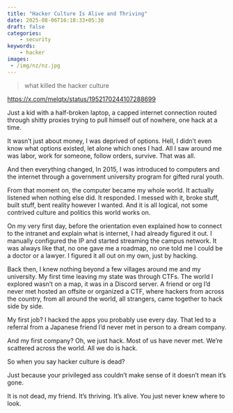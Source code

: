 ```yaml
---
title: "Hacker Culture Is Alive and Thriving"
date: 2025-08-06T16:18:33+05:30
draft: false
categories:
    - security
keywords:
    - hacker
images:
 - /img/nz/nz.jpg 
---
```


>what killed the hacker culture

https://x.com/melqtx/status/1952170244107288699


Just a kid with a half-broken laptop, a capped internet connection routed through shitty proxies trying to pull himself out of nowhere, one hack at a time. 

It wasn’t just about money, I was deprived of options. Hell, I didn’t even know what options existed, let alone which ones I had. All I saw around me was labor, work for someone, follow orders, survive. That was all.

And then everything changed, In 2015, I was introduced to computers and the internet through a government university program for gifted rural youth. 

From that moment on, the computer became my whole world. It actually listened when nothing else did. It responded. I messed with it, broke stuff, built stuff, bent reality however I wanted. And it is all logical, not some contrived culture and politics this world works on.

On my very first day, before the orientation even explained how to connect to the intranet and explain what is internet, I had already figured it out. I manually configured the IP and started streaming the campus network. It was always like that, no one gave me a roadmap, no one told me I could be a doctor or a lawyer. I figured it all out on my own, just by hacking.

Back then, I knew nothing beyond a few villages around me and my university. My first time leaving my state was through CTFs. The world I explored wasn’t on a map, it was in a Discord server. A friend or org I’d never met hosted an offsite or organized a CTF, where hackers from across the country, from all around the world, all strangers, came together to hack side by side.

My first job? I hacked the apps you probably use every day. That led to a referral from a Japanese friend I’d never met in person to a dream company.

And my first company? Oh, we just hack. Most of us have never met. We’re scattered across the world. All we do is hack. 

So when you say hacker culture is dead?

Just because your privileged ass couldn’t make sense of it doesn’t mean it’s gone.

It is not dead, my friend. It’s thriving. It’s alive.
You just never knew where to look.